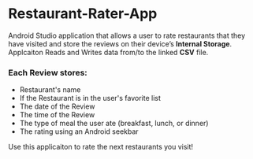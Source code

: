 # Restaurant-Rater-App


Android Studio application that allows a user to rate restaurants that they have visited and store the reviews on their device’s **Internal Storage**. Applcaiton Reads and Writes data from/to the linked **CSV** file.

### Each **Review** stores:
* Restaurant's name 
* If the Restaurant is in the user's favorite list 
* The date of the Review
* The time of the Review
* The type of meal the user ate (breakfast, lunch, or dinner)
* The rating using an Android seekbar

Use this applicaiton to rate the next restaurants you visit!

